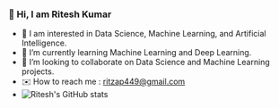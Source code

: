 ### 👋 Hi, I am Ritesh Kumar

<!--
**Ritzxk/Ritzxk** is a ✨ _special_ ✨ repository because its `README.md` (this file) appears on your GitHub profile.

Here are some ideas to get you started:

- 🔭 I’m currently working on ...
- 🌱 I’m currently learning ...
- 👯 I’m looking to collaborate on ...
- 🤔 I’m looking for help with ...
- 💬 Ask me about ...
- 📫 How to reach me: ...
- 😄 Pronouns: ...
- ⚡ Fun fact: ...
-->
- 📑 I am interested in Data Science, Machine Learning, and Artificial Intelligence.
- 🌱 I’m currently learning Machine Learning and Deep Learning.
- 👯 I’m looking to collaborate on Data Science and Machine Learning projects.
- ✉️ How to reach me : ritzap449@gmail.com
- ![Ritesh's GitHub stats](https://github-readme-stats.vercel.app/api?username=ritzxk&show_icons=true&theme=transparent)
